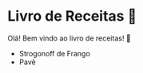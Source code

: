 # Livro de Receitas :book:

Olá! Bem vindo ao livro de receitas! :wave:

- Strogonoff de Frango
- Pavê